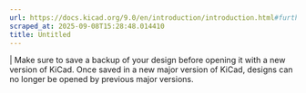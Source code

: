 ```yaml
---
url: https://docs.kicad.org/9.0/en/introduction/introduction.html#further-reading
scraped_at: 2025-09-08T15:28:48.014410
title: Untitled
---
```


|  Make sure to save a backup of your design before opening it with a new
version of KiCad. Once saved in a new major version of KiCad, designs can no
longer be opened by previous major versions.

